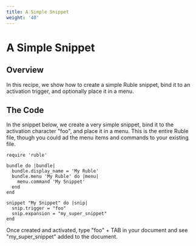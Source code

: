 ```yaml
---
title: A Simple Snippet
weight: '40'
---
```


# A Simple Snippet

## Overview

In this recipe, we show how to create a simple Ruble snippet, bind it to an activation trigger, and optionally place it in a menu.

## The Code

In the snippet below, we create a very simple snippet, bind it to the activation character "foo", and place it in a menu. This is the entire Ruble file, though you could ad the menu items and commands to your existing file.

```
require 'ruble'

bundle do |bundle|
  bundle.display_name = 'My Ruble'
  bundle.menu 'My Ruble' do |menu|
    menu.command 'My Snippet'
  end
end

snippet "My Snippet" do |snip|
  snip.trigger = "foo"
  snip.expansion = "my_super_snippet"
end
```

Once created and activated, type "foo" + TAB in your document and see "my\_super\_snippet" added to the document.
